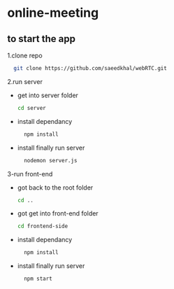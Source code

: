 # online-meeting

## to start the app 

1.clone  repo 
```sh
  git clone https://github.com/saeedkhal/webRTC.git 
```
2.run server

* get into server folder
    ```sh
    cd server
    ```
* install dependancy
  ```sh
    npm install 
  ```
* install finally run server
  ```sh
    nodemon server.js 
  ```
3-run front-end 
  * got back to the root folder
    ```sh
    cd ..
    ```
  * got get into front-end folder
    ```sh
    cd frontend-side
    ```
  * install dependancy
    ```sh
      npm install 
    ```
  * install finally run server
    ```sh
      npm start 
    ```
  
